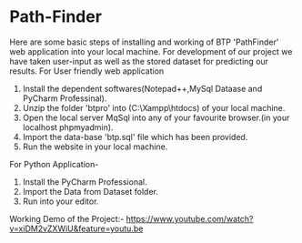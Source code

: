 # Path-Finder
Here are some basic steps of installing and working of BTP 'PathFinder' web application into your local machine. For development of 
 our project we have taken user-input as well as the stored dataset for predicting our results.
 For User friendly web application 
1. Install the dependent softwares(Notepad++,MySql Dataase and PyCharm Professinal).
2. Unzip the folder 'btpro' into (C:\Xampp\htdocs) of your local machine.
3. Open the local server MqSql into any of your favourite browser.(in your localhost phpmyadmin).
4. Import the data-base 'btp.sql' file which has been provided.
5. Run the website in your local machine.
 
 For Python Application-
1. Install the PyCharm Professional.
2. Import the Data from Dataset folder.
3. Run into your editor.

Working Demo of the Project:-
https://www.youtube.com/watch?v=xiDM2vZXWiU&feature=youtu.be
